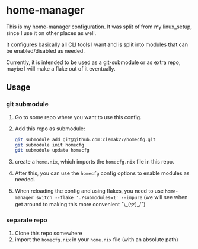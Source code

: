 # home-manager

This is my home-manager configuration. It was split of from my linux_setup,
since I use it on other places as well.

It configures basically all CLI tools I want and is split into modules that can be
enabled/disabled as needed.

Currently, it is intended to be used as a git-submodule or as extra repo,
maybe I will make a flake out of it eventually.

## Usage

### git submodule

1. Go to some repo where you want to use this config.
2. Add this repo as submodule:

   ```sh
   git submodule add git@github.com:clemak27/homecfg.git
   git submodule init homecfg
   git submodule update homecfg
   ```

3. create a `home.nix`, which imports the `homecfg.nix` file in this repo.
4. After this, you can use the `homecfg` config options to enable modules as needed.
5. When reloading the config and using flakes, you need to use
   `home-manager switch --flake '.?submodules=1' --impure`
   (we will see when get around to making this more convenient ¯\\\_(ツ)_/¯)

### separate repo

1. Clone this repo somewhere
2. import the `homecfg.nix` in your `home.nix` file (with an absolute path)
